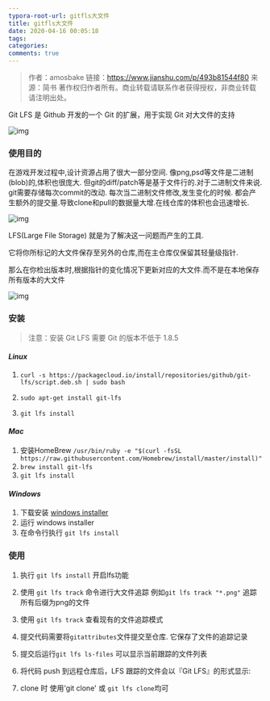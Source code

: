```yaml
---
typora-root-url: gitfls大文件
title: gitfls大文件
date: 2020-04-16 00:05:18
tags:
categories: 
comments: true
---
```




> 作者：amosbake
> 链接：https://www.jianshu.com/p/493b81544f80
> 来源：简书
> 著作权归作者所有。商业转载请联系作者获得授权，非商业转载请注明出处。

<!--more-->

Git LFS 是 Github 开发的一个 Git 的扩展，用于实现 Git 对大文件的支持

![img](/images/1059995-670f795346b86292.webp)

### 使用目的

在游戏开发过程中,设计资源占用了很大一部分空间. 像png,psd等文件是二进制(blob)的,体积也很庞大.
 但git的diff/patch等是基于文件行的.对于二进制文件来说. git需要存储每次commit的改动.
 每次当二进制文件修改,发生变化的时候. 都会产生额外的提交量.导致clone和pull的数据量大增.在线仓库的体积也会迅速增长.

![img](/images/1059995-c9ddfd907277e8df.webp)

LFS(Large File Storage) 就是为了解决这一问题而产生的工具.

它将你所标记的大文件保存至另外的仓库,而在主仓库仅保留其轻量级指针.

那么在你检出版本时,根据指针的变化情况下更新对应的大文件.而不是在本地保存所有版本的大文件

![img](/images/1059995-7e78b1cc5ceb6c1f.webp)

### 安装

> 注意：安装 Git LFS 需要 Git 的版本不低于 1.8.5

#### *Linux*

1. `curl -s https://packagecloud.io/install/repositories/github/git-lfs/script.deb.sh | sudo bash`

2. `sudo apt-get install git-lfs`
3. `git lfs install`

#### *Mac*

1. 安装HomeBrew `/usr/bin/ruby -e "$(curl -fsSL https://raw.githubusercontent.com/Homebrew/install/master/install)"`
2. `brew install git-lfs`
3. `git lfs install`

#### *Windows*

1. 下载安装 [windows installer](https://link.jianshu.com?t=https%3A%2F%2Fgithub.com%2Fgithub%2Fgit-lfs%2Freleases)
2. 运行 windows installer
3. 在命令行执行 `git lfs install`

### 使用

1. 执行 `git lfs install` 开启lfs功能

2. 使用 `git lfs track` 命令进行大文件追踪 例如`git lfs track "*.png"` 追踪所有后缀为png的文件

3. 使用 `git lfs track` 查看现有的文件追踪模式

4. 提交代码需要将`gitattributes`文件提交至仓库. 它保存了文件的追踪记录

5. 提交后运行`git lfs ls-files` 可以显示当前跟踪的文件列表

6. 将代码 push 到远程仓库后，LFS 跟踪的文件会以『Git LFS』的形式显示:

7. clone 时 使用'git clone' 或 `git lfs clone`均可